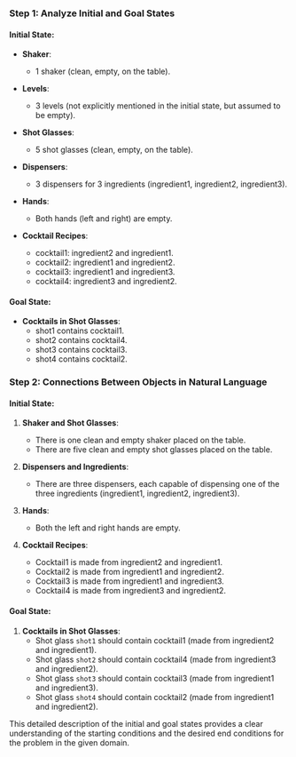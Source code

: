### Step 1: Analyze Initial and Goal States

#### Initial State:

- **Shaker**:
  - 1 shaker (clean, empty, on the table).

- **Levels**:
  - 3 levels (not explicitly mentioned in the initial state, but assumed to be empty).

- **Shot Glasses**:
  - 5 shot glasses (clean, empty, on the table).

- **Dispensers**:
  - 3 dispensers for 3 ingredients (ingredient1, ingredient2, ingredient3).

- **Hands**:
  - Both hands (left and right) are empty.

- **Cocktail Recipes**:
  - cocktail1: ingredient2 and ingredient1.
  - cocktail2: ingredient1 and ingredient2.
  - cocktail3: ingredient1 and ingredient3.
  - cocktail4: ingredient3 and ingredient2.

#### Goal State:

- **Cocktails in Shot Glasses**:
  - shot1 contains cocktail1.
  - shot2 contains cocktail4.
  - shot3 contains cocktail3.
  - shot4 contains cocktail2.

### Step 2: Connections Between Objects in Natural Language

#### Initial State:

1. **Shaker and Shot Glasses**:
   - There is one clean and empty shaker placed on the table.
   - There are five clean and empty shot glasses placed on the table.

2. **Dispensers and Ingredients**:
   - There are three dispensers, each capable of dispensing one of the three ingredients (ingredient1, ingredient2, ingredient3).

3. **Hands**:
   - Both the left and right hands are empty.

4. **Cocktail Recipes**:
   - Cocktail1 is made from ingredient2 and ingredient1.
   - Cocktail2 is made from ingredient1 and ingredient2.
   - Cocktail3 is made from ingredient1 and ingredient3.
   - Cocktail4 is made from ingredient3 and ingredient2.

#### Goal State:

1. **Cocktails in Shot Glasses**:
   - Shot glass `shot1` should contain cocktail1 (made from ingredient2 and ingredient1).
   - Shot glass `shot2` should contain cocktail4 (made from ingredient3 and ingredient2).
   - Shot glass `shot3` should contain cocktail3 (made from ingredient1 and ingredient3).
   - Shot glass `shot4` should contain cocktail2 (made from ingredient1 and ingredient2).

This detailed description of the initial and goal states provides a clear understanding of the starting conditions and the desired end conditions for the problem in the given domain.